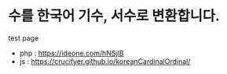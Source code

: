 # 수를 한국어 기수, 서수로 변환합니다.

test page
- php : https://ideone.com/hNSjlB
- js : https://crucifyer.github.io/koreanCardinalOrdinal/
